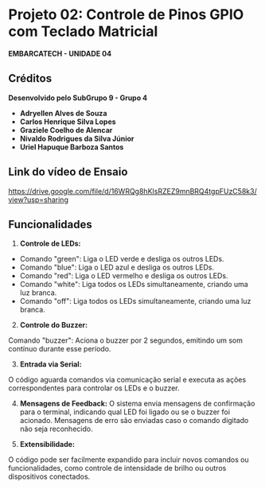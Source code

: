 # Projeto 02: **Controle de Pinos GPIO com Teclado Matricial**
**EMBARCATECH - UNIDADE 04**


## Créditos
**Desenvolvido pelo SubGrupo 9 - Grupo 4**
- **Adryellen Alves de Souza**  
- **Carlos Henrique Silva Lopes**
- **Graziele Coelho de Alencar**  
- **Nivaldo Rodrigues da Silva Júnior**  
- **Uriel Hapuque Barboza Santos**


## **Link do vídeo de Ensaio**
https://drive.google.com/file/d/16WRQg8hKIsRZEZ9mnBRQ4tgpFUzC58k3/view?usp=sharing

## **Funcionalidades**

1. **Controle de LEDs:**

- Comando "green": Liga o LED verde e desliga os outros LEDs.
- Comando "blue": Liga o LED azul e desliga os outros LEDs.
- Comando "red": Liga o LED vermelho e desliga os outros LEDs.
- Comando "white": Liga todos os LEDs simultaneamente, criando uma luz branca.
- Comando "off": Liga todos os LEDs simultaneamente, criando uma luz branca.

2. **Controle do Buzzer:**

Comando "buzzer": Aciona o buzzer por 2 segundos, emitindo um som contínuo durante esse período.

3. **Entrada via Serial:**

O código aguarda comandos via comunicação serial e executa as ações correspondentes para controlar os LEDs e o buzzer.

4. **Mensagens de Feedback:**
O sistema envia mensagens de confirmação para o terminal, indicando qual LED foi ligado ou se o buzzer foi acionado.
Mensagens de erro são enviadas caso o comando digitado não seja reconhecido.

5. **Extensibilidade:**

O código pode ser facilmente expandido para incluir novos comandos ou funcionalidades, como controle de intensidade de brilho ou outros dispositivos conectados.
